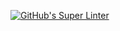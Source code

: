 [![GitHub's Super Linter](https://github.com/com/ICS2O-Programming-NathanA/Unit3-04-HTML-FarenheitCelsius/workflows/GitHub's%20Super%20Linter/badge.svg)](https://github.com/com/ICS2O-Programming-NathanA/Unit3-04-HTML-FarenheitCelsius/actions)